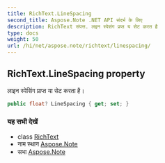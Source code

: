 ```yaml
---
title: RichText.LineSpacing
second_title: Aspose.Note .NET API संदर्भ के लिए
description: RichText संपत्त. लइन स्पेसंग प्रप्त य सेट करत है
type: docs
weight: 50
url: /hi/net/aspose.note/richtext/linespacing/
---
```

## RichText.LineSpacing property

लाइन स्पेसिंग प्राप्त या सेट करता है।

```csharp
public float? LineSpacing { get; set; }
```

### यह सभी देखें

* class [RichText](../)
* नाम स्थान [Aspose.Note](../../richtext/)
* सभा [Aspose.Note](../../../)


